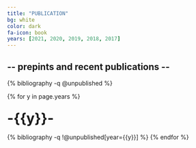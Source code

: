 ```yaml
---
title: "PUBLICATION"
bg: white
color: dark
fa-icon: book
years: [2021, 2020, 2019, 2018, 2017]
---
```

<!-- <p>
<a href="https://scholar.google.com/citations?user=SkBxudIAAAAJ&hl=en">
  <i  class="ai ai-google-scholar fa-1x"></i>
   Google Scholar
</a>
</p> -->

## -- prepints and recent publications --

{% bibliography -q @unpublished %}

{% for y in page.years %}
  <h3 class="year"><font size="+3">-{{y}}-</font></h3>
  {% bibliography -q !@unpublished[year={{y}}] %}
{% endfor %}
